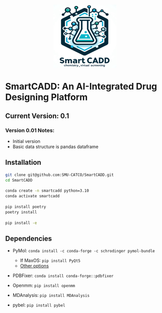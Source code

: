 <p align="center"><img src="./logo.jpeg" width="200" height="200"></p>

# SmartCADD: An AI-Integrated Drug Designing Platform

## Current Version: **0.1**

### Version **0.01** Notes:

-   Initial version
-   Basic data structure is pandas dataframe

## Installation

```bash
git clone git@github.com:SMU-CATCO/SmartCADD.git
cd SmartCADD

conda create -n smartcadd python=3.10
conda activate smartcadd

pip install poetry
poetry install

pip install -e
```

## Dependencies

-   PyMol: `conda install -c conda-forge -c schrodinger pymol-bundle`

    -   If MaxOS: `pip install PyQt5`
    -   [Other options]('https://pymol.org/support.html?#installation')

-   PDBFixer: `conda install conda-forge::pdbfixer`

-   Openmm: `pip install openmm`
-   MDAnalysis: `pip install MDAnalysis`
-   pybel: `pip install pybel`
